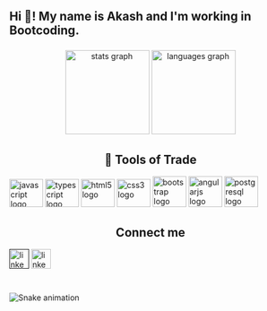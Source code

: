 

<h2 align="left">Hi 👋! My name is Akash and I'm working in Bootcoding.</h2>

###

<div align="center">
  <img src="https://github-readme-stats.vercel.app/api?username=AkashSadawarti&hide_title=false&hide_rank=false&show_icons=true&include_all_commits=true&count_private=true&disable_animations=false&theme=dracula&locale=en&hide_border=false" height="150" alt="stats graph"  />
  <img src="https://github-readme-stats.vercel.app/api/top-langs?username=AkashSadawarti&locale=en&hide_title=false&layout=compact&card_width=320&langs_count=5&theme=dracula&hide_border=false" height="150" alt="languages graph"  />
</div>

###

<!-- <img align="right" height="150" src="https://i.imgflip.com/65efzo.gif"  /> -->

###
<h2 align="center"> 🔭 Tools of Trade</h2>
<div align="left">
  <img src="https://cdn.jsdelivr.net/gh/devicons/devicon/icons/javascript/javascript-original.svg" height="50" width="60" alt="javascript logo"  />
  <img src="https://cdn.jsdelivr.net/gh/devicons/devicon/icons/typescript/typescript-plain.svg" height="50" width="60" alt="typescript logo"  />
  <img src="https://cdn.jsdelivr.net/gh/devicons/devicon/icons/html5/html5-original.svg" height="50" width="60" alt="html5 logo"  />
  <img src="https://cdn.jsdelivr.net/gh/devicons/devicon/icons/css3/css3-original.svg" height="50" width="60" alt="css3 logo"  />
   <img src="https://cdn.jsdelivr.net/gh/devicons/devicon/icons/bootstrap/bootstrap-original.svg" height="55" width="60" margin-top="90 px" alt="bootstrap logo"  />
  <img src="https://cdn.jsdelivr.net/gh/devicons/devicon/icons/angularjs/angularjs-original.svg" height="55" width="60" alt="angularjs logo"  />
  <img src="https://cdn.jsdelivr.net/gh/devicons/devicon/icons/postgresql/postgresql-original.svg" height="55" width="60" alt="postgresql logo"  />
</div>

###
<h2 align="center">  Connect me</h2>
<div align="left">
<!--   <a><img src="https://img.shields.io/static/v1?message=Gmail&logo=gmail&label=&color=D14836&logoColor=white&labelColor=&style=for-the-badge" height="35" alt="gmail logo"  /></a> -->
  <a href=""><img src="https://img.shields.io/static/v1?message=Github&logo=Github&label=&color=#000000&logoColor=white&labelColor=&style=for-the-badge" height="35" alt="linkedin logo"  /></a>
 <a href="https://github.com/AkashSadawarti/"><img src="https://img.shields.io/static/v1?message=LinkedIn&logo=linkedin&label=&color=0077B5&logoColor=white&labelColor=&style=for-the-badge" height="35" alt="linkedin logo"  /></a>
</div>

###

<br clear="both">

<img src="https://raw.githubusercontent.com/maurodesouza/maurodesouza/blob/output/snake.svg" alt="Snake animation" />

###
